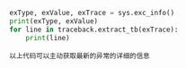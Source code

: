 ```python
exType, exValue, exTrace = sys.exc_info()
print(exType, exValue)
for line in traceback.extract_tb(exTrace):
    print(line)
```

~~~properties
以上代码可以主动获取最新的异常的详细的信息
~~~

